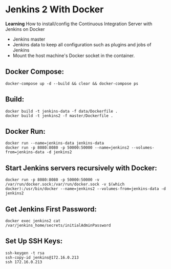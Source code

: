 # Jenkins 2 With Docker
<b>Learning</b> How to install/config the Continuous Integration Server with Jenkins on Docker 

* Jenkins master 
* Jenkins data to keep all configuration such as plugins and jobs of Jenkins
* Mount the host machine's Docker socket in the container.

## Docker Compose:
```
docker-compose up -d --build && clear && docker-compose ps
```

## Build:
```
docker build -t jenkins-data -f data/Dockerfile .
docker build -t jenkins2 -f master/Dockerfile .
```

## Docker Run:
```
docker run --name=jenkins-data jenkins-data
docker run -p 8080:8080 -p 50000:50000 --name=jenkins2 --volumes-from=jenkins-data -d jenkins2
```

## Start Jenkins servers recursively with Docker:
```
docker run -p 8080:8080 -p 50000:50000 -v /var/run/docker.sock:/var/run/docker.sock -v $(which docker):/usr/bin/docker --name=jenkins2 --volumes-from=jenkins-data -d jenkins2
```

## Get Jenkins First Password:
```
docker exec jenkins2 cat /var/jenkins_home/secrets/initialAdminPassword
```

## Set Up SSH Keys:
```
ssh-keygen -t rsa
ssh-copy-id jenkins@172.16.0.213
ssh 172.16.0.213
```
